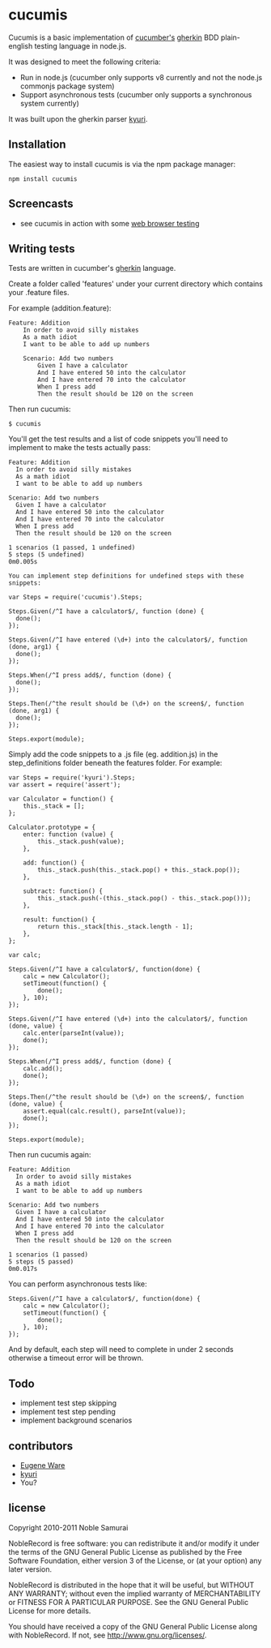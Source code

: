 # cucumis

Cucumis is a basic implementation of [cucumber's](http://cukes.info) [gherkin](https://github.com/aslakhellesoy/cucumber/wiki/gherkin) BDD plain-english testing language in node.js. 

It was designed to meet the following criteria:

- Run in node.js (cucumber only supports v8 currently and not the node.js commonjs package system)
- Support asynchronous tests (cucumber only supports a synchronous system currently)

It was built upon the gherkin parser [kyuri](https://github.com/nodejitsu/kyuri).

## Installation

The easiest way to install cucumis is via the npm package manager:

	npm install cucumis

## Screencasts

- see cucumis in action with some [web browser testing](http://screencast.com/t/AepofsIZ)

## Writing tests

Tests are written in cucumber's [gherkin](https://github.com/aslakhellesoy/cucumber/wiki/gherkin) language.

Create a folder called 'features' under your current directory which contains your .feature files.

For example (addition.feature):

	Feature: Addition
		In order to avoid silly mistakes
		As a math idiot
		I want to be able to add up numbers

		Scenario: Add two numbers
			Given I have a calculator
			And I have entered 50 into the calculator
			And I have entered 70 into the calculator
			When I press add
			Then the result should be 120 on the screen

Then run cucumis:

	$ cucumis

You'll get the test results and a list of code snippets you'll need to implement to make the tests actually pass:

	Feature: Addition
	  In order to avoid silly mistakes
	  As a math idiot
	  I want to be able to add up numbers
	  
	Scenario: Add two numbers
	  Given I have a calculator
	  And I have entered 50 into the calculator
	  And I have entered 70 into the calculator
	  When I press add
	  Then the result should be 120 on the screen

	1 scenarios (1 passed, 1 undefined)
	5 steps (5 undefined)
	0m0.005s

	You can implement step definitions for undefined steps with these snippets:

	var Steps = require('cucumis').Steps;

	Steps.Given(/^I have a calculator$/, function (done) {
	  done();
	});

	Steps.Given(/^I have entered (\d+) into the calculator$/, function (done, arg1) {
	  done();
	});

	Steps.When(/^I press add$/, function (done) {
	  done();
	});

	Steps.Then(/^the result should be (\d+) on the screen$/, function (done, arg1) {
	  done();
	});

	Steps.export(module);

Simply add the code snippets to a .js file (eg. addition.js) in the step_definitions folder beneath the features folder. For example:

	var Steps = require('kyuri').Steps;
	var assert = require('assert');

	var Calculator = function() {
		this._stack = [];
	};

	Calculator.prototype = {
		enter: function (value) {
			this._stack.push(value);
		},

		add: function() {
			this._stack.push(this._stack.pop() + this._stack.pop());
		},

		subtract: function() {
			this._stack.push(-(this._stack.pop() - this._stack.pop()));
		},

		result: function() {
			return this._stack[this._stack.length - 1];
		},
	};

	var calc;

	Steps.Given(/^I have a calculator$/, function(done) {
		calc = new Calculator();
		setTimeout(function() {
			done();
		}, 10);
	});

	Steps.Given(/^I have entered (\d+) into the calculator$/, function (done, value) {
		calc.enter(parseInt(value));
		done();
	});

	Steps.When(/^I press add$/, function (done) {
		calc.add();
		done();
	});

	Steps.Then(/^the result should be (\d+) on the screen$/, function (done, value) {
		assert.equal(calc.result(), parseInt(value));
		done();
	});

	Steps.export(module);

Then run cucumis again:

	Feature: Addition
	  In order to avoid silly mistakes
	  As a math idiot
	  I want to be able to add up numbers
	  
	Scenario: Add two numbers
	  Given I have a calculator
	  And I have entered 50 into the calculator
	  And I have entered 70 into the calculator
	  When I press add
	  Then the result should be 120 on the screen

	1 scenarios (1 passed)
	5 steps (5 passed)
	0m0.017s

You can perform asynchronous tests like:

	Steps.Given(/^I have a calculator$/, function(done) {
		calc = new Calculator();
		setTimeout(function() {
			done();
		}, 10);
	});

And by default, each step will need to complete in under 2 seconds otherwise a timeout error will be thrown.

## Todo

- implement test step skipping
- implement test step pending
- implement background scenarios

## contributors
 - [Eugene Ware](http://eugeneware.com)
 - [kyuri](https://github.com/nodejitsu/kyuri)
 - You?

## license

Copyright 2010-2011 Noble Samurai

NobleRecord is free software: you can redistribute it and/or modify it under the terms of the GNU General Public License as published by the Free Software Foundation, either version 3 of the License, or (at your option) any later version.

NobleRecord is distributed in the hope that it will be useful, but WITHOUT ANY WARRANTY; without even the implied warranty of MERCHANTABILITY or FITNESS FOR A PARTICULAR PURPOSE.  See the GNU General Public License for more details.

You should have received a copy of the GNU General Public License along with NobleRecord.  If not, see http://www.gnu.org/licenses/.

